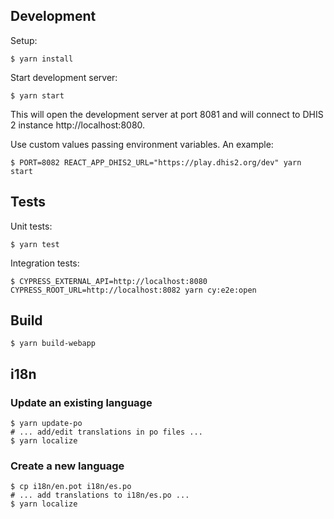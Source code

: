 ## Development

Setup:

```
$ yarn install
```

Start development server:

```
$ yarn start
```

This will open the development server at port 8081 and will connect to DHIS 2 instance http://localhost:8080.

Use custom values passing environment variables. An example:

```
$ PORT=8082 REACT_APP_DHIS2_URL="https://play.dhis2.org/dev" yarn start
```

## Tests

Unit tests:

```
$ yarn test
```

Integration tests:

```
$ CYPRESS_EXTERNAL_API=http://localhost:8080 CYPRESS_ROOT_URL=http://localhost:8082 yarn cy:e2e:open
```

## Build

```
$ yarn build-webapp
```

## i18n

### Update an existing language

```
$ yarn update-po
# ... add/edit translations in po files ...
$ yarn localize
```

### Create a new language

```
$ cp i18n/en.pot i18n/es.po
# ... add translations to i18n/es.po ...
$ yarn localize
```
